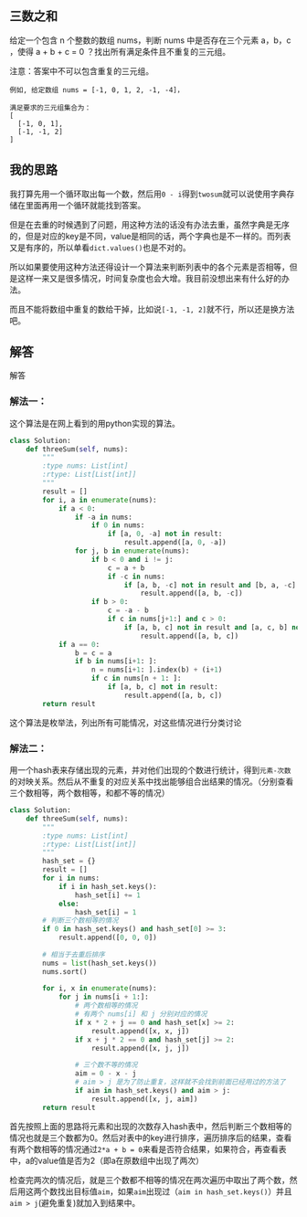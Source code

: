 ## 三数之和
给定一个包含 n 个整数的数组 nums，判断 nums 中是否存在三个元素 a，b，c ，使得 a + b + c = 0 ？找出所有满足条件且不重复的三元组。

注意：答案中不可以包含重复的三元组。
```
例如, 给定数组 nums = [-1, 0, 1, 2, -1, -4]，

满足要求的三元组集合为：
[
  [-1, 0, 1],
  [-1, -1, 2]
]
```
## 我的思路
我打算先用一个循环取出每一个数，然后用`0 - i`得到`twosum`就可以说使用字典存储在里面再用一个循环就能找到答案。

但是在去重的时候遇到了问题，用这种方法的话没有办法去重，虽然字典是无序的，但是对应的key是不同，value是相同的话，两个字典也是不一样的。而列表又是有序的，所以单看`dict.values()`也是不对的。

所以如果要使用这种方法还得设计一个算法来判断列表中的各个元素是否相等，但是这样一来又是很多情况，时间复杂度也会大增。我目前没想出来有什么好的办法。

而且不能将数组中重复的数给干掉，比如说`[-1, -1, 2]`就不行，所以还是换方法吧。
## 解答
解答
### 解法一：
这个算法是在网上看到的用python实现的算法。
```python
class Solution:
    def threeSum(self, nums):
        """
        :type nums: List[int]
        :rtype: List[List[int]]
        """
        result = []
        for i, a in enumerate(nums):
            if a < 0:
                if -a in nums:
                    if 0 in nums:
                        if [a, 0, -a] not in result:
                            result.append([a, 0, -a])
                for j, b in enumerate(nums):
                    if b < 0 and i != j:
                        c = a + b
                        if -c in nums:
                            if [a, b, -c] not in result and [b, a, -c] not in result:
                                result.append([a, b, -c])
                    if b > 0:
                        c = -a - b
                        if c in nums[j+1:] and c > 0:
                            if [a, b, c] not in result and [a, c, b] not in result:
                                result.append([a, b, c])
            if a == 0:
                b = c = a
                if b in nums[i+1: ]:
                    n = nums[i+1: ].index(b) + (i+1)
                    if c in nums[n + 1: ]:
                        if [a, b, c] not in result:
                            result.append([a, b, c])
        return result
```
这个算法是枚举法，列出所有可能情况，对这些情况进行分类讨论
### 解法二：
用一个hash表来存储出现的元素，并对他们出现的个数进行统计，得到`元素-次数`的对映关系。然后从不重复的对应关系中找出能够组合出结果的情况。（分别查看三个数相等，两个数相等，和都不等的情况）
```python
class Solution:
    def threeSum(self, nums):
        """
        :type nums: List[int]
        :rtype: List[List[int]]
        """
        hash_set = {}
        result = []
        for i in nums:
            if i in hash_set.keys():
                hash_set[i] += 1
            else:
                hash_set[i] = 1
        # 判断三个数相等的情况
        if 0 in hash_set.keys() and hash_set[0] >= 3:
            result.append([0, 0, 0])
            
        # 相当于去重后排序
        nums = list(hash_set.keys())
        nums.sort()
        
        for i, x in enumerate(nums):
            for j in nums[i + 1:]:
                # 两个数相等的情况
                # 有两个 nums[i] 和 j 分别对应的情况
                if x * 2 + j == 0 and hash_set[x] >= 2:
                    result.append([x, x, j])
                if x + j * 2 == 0 and hash_set[j] >= 2:
                    result.append([x, j, j])
                
                # 三个数不等的情况
                aim = 0 - x - j
                # aim > j 是为了防止重复，这样就不会找到前面已经用过的方法了
                if aim in hash_set.keys() and aim > j:
                    result.append([x, j, aim])
        return result
```
首先按照上面的思路将元素和出现的次数存入hash表中，然后判断三个数相等的情况也就是三个数都为0。然后对表中的key进行排序，遍历排序后的结果，查看有两个数相等的情况通过`2*a + b = 0`来看是否符合结果，如果符合，再查看表中，a的value值是否为2（即a在原数组中出现了两次）

检查完两次的情况后，就是三个数都不相等的情况在两次遍历中取出了两个数，然后用这两个数找出目标值`aim`，如果`aim`出现过（`aim in hash_set.keys()`）并且`aim > j`(避免重复)就加入到结果中。